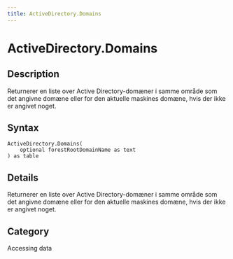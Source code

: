 ```yaml
---
title: ActiveDirectory.Domains
---
```


# ActiveDirectory.Domains


## Description

Returnerer en liste over Active Directory-domæner i samme område som det angivne domæne eller for den aktuelle maskines domæne, hvis der ikke er angivet noget.


## Syntax

```powerquery
ActiveDirectory.Domains(
    optional forestRootDomainName as text
) as table
```


## Details

Returnerer en liste over Active Directory-domæner i samme område som det angivne domæne eller for den aktuelle maskines domæne, hvis der ikke er angivet noget.



## Category
Accessing data

